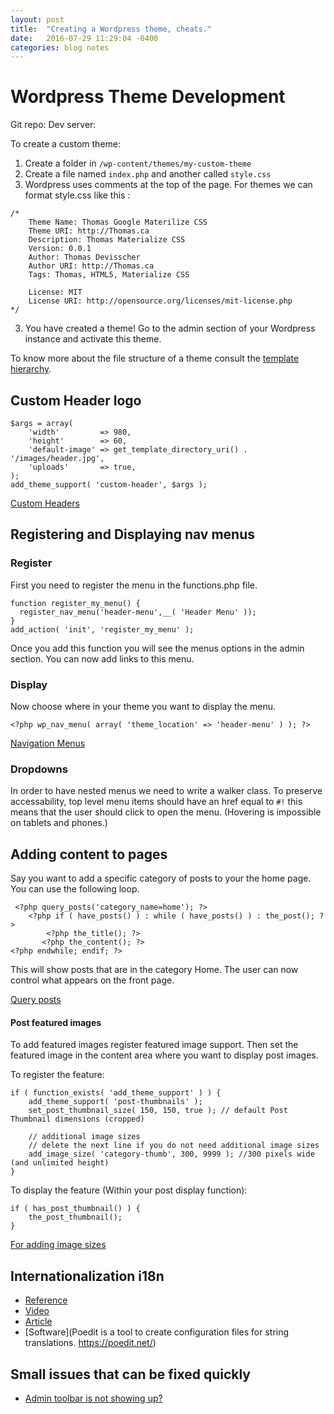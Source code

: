 ```yaml
---
layout: post
title:  "Creating a Wordpress theme, cheats."
date:   2016-07-29 11:29:04 -0400
categories: blog notes
---
```


# Wordpress Theme Development
Git repo:
Dev server:


To create a custom theme: 

1. Create a folder in ```/wp-content/themes/my-custom-theme```
2. Create a file named ```index.php``` and another called ```style.css```
3. Wordpress uses comments at the top of the page. For themes we can format style.css like this :

```
/*
	Theme Name: Thomas Google Materilize CSS
	Theme URI: http://Thomas.ca
	Description: Thomas Materialize CSS
	Version: 0.0.1
	Author: Thomas Devisscher
	Author URI: http://Thomas.ca
	Tags: Thomas, HTML5, Materialize CSS

	License: MIT
	License URI: http://opensource.org/licenses/mit-license.php
*/

```
3. You have created a theme! Go to the admin section of your Wordpress instance and activate this theme. 


To know more about the file structure of a theme consult the [template hierarchy](https://developer.wordpress.org/themes/basics/template-hierarchy/).

## Custom Header logo

```
$args = array(
	'width'         => 980,
	'height'        => 60,
	'default-image' => get_template_directory_uri() . '/images/header.jpg',
	'uploads'       => true,
);
add_theme_support( 'custom-header', $args );
```

[Custom Headers](https://codex.wordpress.org/Custom_Headers)


## Registering and Displaying nav menus

### Register
First you need to register the menu in the functions.php file. 

``` 
function register_my_menu() {
  register_nav_menu('header-menu',__( 'Header Menu' ));
}
add_action( 'init', 'register_my_menu' );

```

Once you add this function you will see the menus options in the admin section. You can now add links to this menu.

### Display

Now choose where in your theme you want to display the menu.

``` <?php wp_nav_menu( array( 'theme_location' => 'header-menu' ) ); ?> ```


[Navigation Menus](https://codex.wordpress.org/Navigation_Menus)

### Dropdowns

In order to have nested menus we need to write a walker class. To preserve accessability, top level menu items should have an href equal to ```#!``` this means that the user should click to open the menu. (Hovering is impossible on tablets and phones.)


## Adding content to pages

Say you want to add a specific category of posts to your the home page. You can use the following loop. 

```
 <?php query_posts('category_name=home'); ?>
    <?php if ( have_posts() ) : while ( have_posts() ) : the_post(); ?>
        <?php the_title(); ?>
       <?php the_content(); ?>
<?php endwhile; endif; ?>

```
This will show posts that are in the category Home. The user can now control what appears on the front page.

[Query posts](https://codex.wordpress.org/Function_Reference/query_posts)


#### Post featured images

To add featured images register featured image support. Then set the featured image in the content area where you want to display post images.

To register the feature: 

```
if ( function_exists( 'add_theme_support' ) ) { 
    add_theme_support( 'post-thumbnails' );
    set_post_thumbnail_size( 150, 150, true ); // default Post Thumbnail dimensions (cropped)

    // additional image sizes
    // delete the next line if you do not need additional image sizes
    add_image_size( 'category-thumb', 300, 9999 ); //300 pixels wide (and unlimited height)
}
```

To display the feature (Within your post display function): 

```
if ( has_post_thumbnail() ) {
	the_post_thumbnail();
} 
```
[For adding image sizes](https://developer.wordpress.org/reference/functions/add_image_size/)

## Internationalization i18n

- [Reference](https://developer.wordpress.org/themes/functionality/internationalization/)
- [Video](https://www.youtube.com/watch?v=fJfqgrzjEis)
- [Article](https://www.smashingmagazine.com/2011/12/internationalizing-localizing-wordpress-theme/)
- [Software](Poedit is a tool to create configuration files for string translations. https://poedit.net/)


## Small issues that can be fixed quickly

- [Admin toolbar is not showing up?](http://www.wpbeginner.com/wp-themes/how-to-fix-missing-admin-bar-issue-in-wordpress/)

